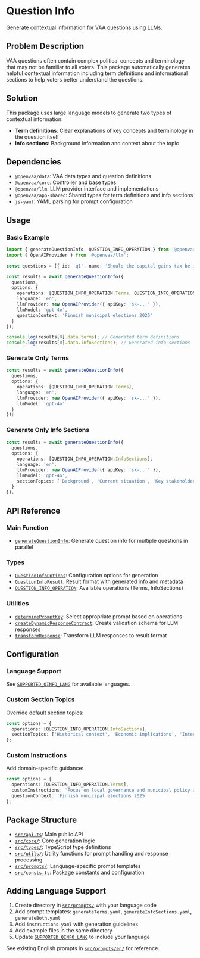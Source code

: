 # Question Info

Generate contextual information for VAA questions using LLMs.

## Problem Description

VAA questions often contain complex political concepts and terminology that may not be familiar to all voters. This package automatically generates helpful contextual information including term definitions and informational sections to help voters better understand the questions.

## Solution

This package uses large language models to generate two types of contextual information:

- **Term definitions**: Clear explanations of key concepts and terminology in the question itself
- **Info sections**: Background information and context about the topic

## Dependencies

- `@openvaa/data`: VAA data types and question definitions
- `@openvaa/core`: Controller and base types
- `@openvaa/llm`: LLM provider interface and implementations
- `@openvaa/app-shared`: Shared types for term definitions and info sections
- `js-yaml`: YAML parsing for prompt configuration

## Usage

### Basic Example

```typescript
import { generateQuestionInfo, QUESTION_INFO_OPERATION } from '@openvaa/question-info';
import { OpenAIProvider } from '@openvaa/llm';

const questions = [{ id: 'q1', name: 'Should the capital gains tax be increased?' }];

const results = await generateQuestionInfo({
  questions,
  options: {
    operations: [QUESTION_INFO_OPERATION.Terms, QUESTION_INFO_OPERATION.InfoSections],
    language: 'en',
    llmProvider: new OpenAIProvider({ apiKey: 'sk-...' }),
    llmModel: 'gpt-4o',
    questionContext: 'Finnish municipal elections 2025'
  }
});

console.log(results[0].data.terms); // Generated term definitions
console.log(results[0].data.infoSections); // Generated info sections
```

### Generate Only Terms

```typescript
const results = await generateQuestionInfo({
  questions,
  options: {
    operations: [QUESTION_INFO_OPERATION.Terms],
    language: 'en',
    llmProvider: new OpenAIProvider({ apiKey: 'sk-...' }),
    llmModel: 'gpt-4o'
  }
});
```

### Generate Only Info Sections

```typescript
const results = await generateQuestionInfo({
  questions,
  options: {
    operations: [QUESTION_INFO_OPERATION.InfoSections],
    language: 'en',
    llmProvider: new OpenAIProvider({ apiKey: 'sk-...' }),
    llmModel: 'gpt-4o',
    sectionTopics: ['Background', 'Current situation', 'Key stakeholders']
  }
});
```

## API Reference

### Main Function

- [`generateQuestionInfo`](src/api.ts): Generate question info for multiple questions in parallel

### Types

- [`QuestionInfoOptions`](src/types/generationOptions.ts): Configuration options for generation
- [`QuestionInfoResult`](src/types/generationResult.ts): Result format with generated info and metadata
- [`QUESTION_INFO_OPERATION`](src/types/generationOptions.ts): Available operations (Terms, InfoSections)

### Utilities

- [`determinePromptKey`](src/utils/determinePrompt.ts): Select appropriate prompt based on operations
- [`createDynamicResponseContract`](src/utils/schemaGenerator.ts): Create validation schema for LLM responses
- [`transformResponse`](src/utils/responseTransformer.ts): Transform LLM responses to result format

## Configuration

### Language Support

See [`SUPPORTED_QINFO_LANG`](src/consts.ts) for available languages.

### Custom Section Topics

Override default section topics:

```typescript
const options = {
  operations: [QUESTION_INFO_OPERATION.InfoSections],
  sectionTopics: ['Historical context', 'Economic implications', 'International comparison']
};
```

### Custom Instructions

Add domain-specific guidance:

```typescript
const options = {
  operations: [QUESTION_INFO_OPERATION.Terms],
  customInstructions: 'Focus on local governance and municipal policy aspects',
  questionContext: 'Finnish municipal elections 2025'
};
```

## Package Structure

- [`src/api.ts`](src/api.ts): Main public API
- [`src/core/`](src/core/): Core generation logic
- [`src/types/`](src/types/): TypeScript type definitions
- [`src/utils/`](src/utils/): Utility functions for prompt handling and response processing
- [`src/prompts/`](src/prompts/): Language-specific prompt templates
- [`src/consts.ts`](src/consts.ts): Package constants and configuration

## Adding Language Support

1. Create directory in [`src/prompts/`](src/prompts/) with your language code
2. Add prompt templates: `generateTerms.yaml`, `generateInfoSections.yaml`, `generateBoth.yaml`
3. Add `instructions.yaml` with generation guidelines
4. Add example files in the same directory
5. Update [`SUPPORTED_QINFO_LANG`](src/consts.ts) to include your language

See existing English prompts in [`src/prompts/en/`](src/prompts/en/) for reference.
